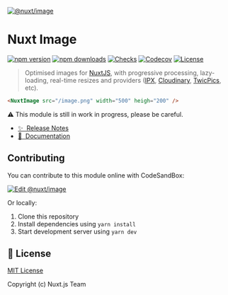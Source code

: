 [![@nuxt/image](https://image.nuxtjs.org/preview.png)](https://image.nuxtjs.org)

# Nuxt Image

[![npm version][npm-version-src]][npm-version-href]
[![npm downloads][npm-downloads-src]][npm-downloads-href]
[![Checks][checks-src]][checks-href]
[![Codecov][codecov-src]][codecov-href]
[![License][license-src]][license-href]

> Optimised images for [NuxtJS](https://nuxtjs.org), with progressive processing, lazy-loading, real-time resizes and providers ([IPX](https://github.com/nuxt-contrib/ipx), [Cloudinary](https://cloudinary.com), [TwicPics](https://www.twicpics.com/), etc).

```html
<NuxtImage src="/image.png" width="500" heigh="200" />
```

:warning: This module is still in work in progress, please be careful.

- [✨ &nbsp;Release Notes](https://image.nuxtjs.org/releases)
- [📖 &nbsp;Documentation](https://image.nuxtjs.org)

## Contributing

You can contribute to this module online with CodeSandBox:

[![Edit @nuxt/image](https://codesandbox.io/static/img/play-codesandbox.svg)](https://codesandbox.io/s/github/nuxt/image/tree/master/?fontsize=14&hidenavigation=1&theme=dark)

Or locally:

1. Clone this repository
2. Install dependencies using `yarn install`
3. Start development server using `yarn dev`

## 📑 License

[MIT License](./LICENSE)

Copyright (c) Nuxt.js Team

<!-- Badges -->
[npm-version-src]: https://flat.badgen.net/npm/v/@nuxt/image
[npm-version-href]: https://npmjs.com/package/@nuxt/image
[npm-downloads-src]: https://flat.badgen.net/npm/dm/@nuxt/image
[npm-downloads-href]: https://npmjs.com/package/@nuxt/image
[checks-src]: https://flat.badgen.net/github/checks/nuxt/image/master
[checks-href]: https://github.com/nuxt/image/actions
[codecov-src]: https://flat.badgen.net/codecov/c/github/nuxt/image
[codecov-href]: https://codecov.io/gh/nuxt/image
[license-src]: https://img.shields.io/npm/l/@nuxt/image.svg
[license-href]: https://npmjs.com/package/@nuxt/image
